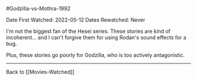 #Godzilla-vs-Mothra-1992

Date First Watched:  2022-05-12
Dates Rewatched:  Never

I'm not the biggest fan of the Hesei series.  These stories are kind of incoherent... and I can't forgive them for using Rodan's sound effects for a bug.

Plus, these stories go poorly for Godzilla, who is too actively antagonistic.

---
Back to [[Movies-Watched]]
